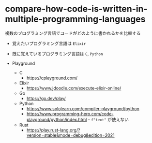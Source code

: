 # compare-how-code-is-written-in-multiple-programming-languages

複数のプログラミング言語でコードがどのように書かれるかを比較する

* 覚えたいプログラミング言語は `Elixir`
* 既に覚えているプログラミング言語は `C`, `Python`

* Playground
    * C
        * https://cplayground.com/
    * Elixir
        * https://www.jdoodle.com/execute-elixir-online/
    * Go
        * https://go.dev/play/
    * Python
        * https://www.sololearn.com/compiler-playground/python
        * https://www.programming-hero.com/code-playground/python/index.html - `f"text"` が使えない
    * Rust
        * https://play.rust-lang.org/?version=stable&mode=debug&edition=2021
